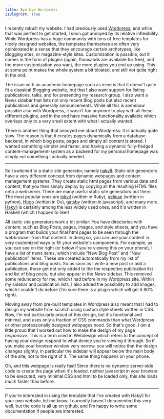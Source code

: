 ```yaml
---
title: Bye bye Wordpress
isBlogPost: True
---
```


I recently rebuilt my website. I had previously used [Wordpress](https://wordpress.org), and while that was perfect to get started, I soon got annoyed by its relative inflexibility. While Wordpress has a huge community with tons of free templates for nicely designed websites, the templates themselves are often very opinionated in a sense that they encourage certain archetypes, like Blogging sites, or magazine-style sites. Customization is possible, but it comes in the form of plugins (again, thousands are available for free), and the more customization you want, the more plugins you end up using. This at some point makes the whole system a bit bloated, and still not quite right in the end.

The issue with an academic homepage such as mine is that it doesn't quite fit a classical Blogging website, but that I also want support for listing publications, talks, and for presenting my research group. I also want a News sidebar that lists not only recent Blog posts but also recent publications and generally announcements. While all this is _somehow_ possible also with Wordpress, it wasn't fun anymore to play with all these different plugins, and in the end have massive functionality available which overlaps only to a very small extent with what I actually wanted.

There is another thing that annoyed me about Wordpress: It is actually quite slow. The reason is that it creates pages dynamically from a database-backend, in which blog posts, pages and simply all content is stored. I wanted something simpler and faster, and having a dynamic fully-fledged content-management-system as a backend for my personal homepage was simply not something I actually needed.

***

So I switched to a static site generator, namely [hakyll](https://jaspervdj.be/hakyll/). Static site generators have a very different concept from dynamic webpages and content management systems: They create static html pages from various data and content, that you then simply deploy by copying all the resulting HTML files onto a webserver. There are many useful static site generators out there. The most popular ones are [jekyll](https://jekyllrb.com/) (written in Ruby), [pelican](https://blog.getpelican.com/) (written in python), [Hugo](https://gohugo.io/) (written in Go), [gatsby](https://www.gatsbyjs.org/) (written in javascript), and many more. [Hakyll](https://jaspervdj.be/hakyll/) is certainly among the less widely used ones, and it's written in Haskell (which I happen to like!)

All static site generators work a bit similar: You have directories with _content_, such as Blog Posts, pages, images, and style sheets, and you have a program that builds your final html pages to be seen through the webbrowser from that content. In doing so, you can use your content in very customized ways to fill your website's components. For example, as you can see on the right (or below if you're viewing this on your phone), I have a list of news items, which include "New Blog Post" and "New publication" items. These are created automatically from my list of publications and blog posts. So as soon as I write a new post or add a publication, those get not only added to the the respective publication list and list of blog posts, but also appear in the News sidebar. This removed some reduncancy for me, which I had before in my Wordpress site. Within my sidebar and publication lists, I also added the possibility to add images, which I couldn't do before (I'm sure there is a plugin which will get it 80% right).

Moving away from pre-built templates in Wordpress also meant that I had to design my website from scratch using custom style sheets written in CSS. Now, I'm not particularly proud of this design, but it's functional and minimal, and uses only a fraction of CSS commands than what Wordpress or other professionally designed webpages need. So that's good. I _am_ a little proud that I worked out how to make the design of my page _responsive_. This is a term used in Webdesign which refers to the concept of having your design respond to what device you're viewing it through. So if you make your browser window very narrow, you will notice that the design changes slightly, in particular the sidebar will appear below the main body of the site, not to the right of it. The same thing happens on your phone.

Oh, and this webpage is really fast! Since there is no dynamic server-side code to create the page when it's loaded, neither javascript in your browser to be executed, very minimal CSS and html to be loaded only, this site loads _much_ faster than before. 

***

If you're interested in using the template that I've created with Hakyll for your own website, let me know. I currently haven't documented this very well, but the code is all up on [github](https://github.com/stschiff/homepage), and I'm happy to write some documentation if people are interested.